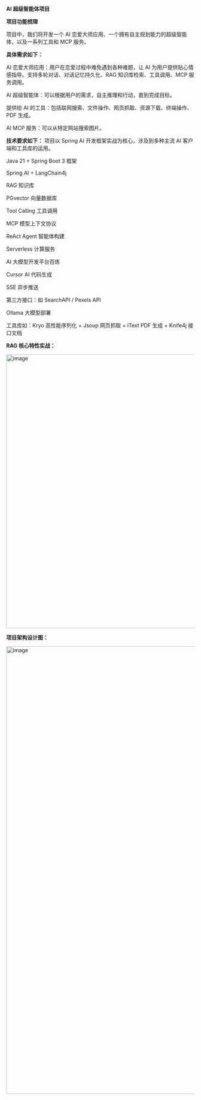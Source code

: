 **********AI 超级智能体项目**********



**项目功能梳理**

项目中，我们将开发一个 AI 恋爱大师应用、一个拥有自主规划能力的超级智能体，以及一系列工具和 MCP 服务。



**具体需求如下：**

AI 恋爱大师应用：用户在恋爱过程中难免遇到各种难题，让 AI 为用户提供贴心情感指导。支持多轮对话、对话记忆持久化、RAG 知识库检索、工具调用、MCP 服务调用。

AI 超级智能体：可以根据用户的需求，自主推理和行动，直到完成目标。

提供给 AI 的工具：包括联网搜索、文件操作、网页抓取、资源下载、终端操作、PDF 生成。

AI MCP 服务：可以从特定网站搜索图片。


**技术要求如下：**
项目以 Spring AI 开发框架实战为核心，涉及到多种主流 AI 客户端和工具库的运用。

Java 21 + Spring Boot 3 框架

Spring AI + LangChain4j

RAG 知识库

PGvector 向量数据库

Tool Calling 工具调用

MCP 模型上下文协议

ReAct Agent 智能体构建

Serverless 计算服务

AI 大模型开发平台百炼

Cursor AI 代码生成

SSE 异步推送

第三方接口：如 SearchAPI / Pexels API

Ollama 大模型部署

工具库如：Kryo 高性能序列化 + Jsoup 网页抓取 + iText PDF 生成 + Knife4j 接口文档



**RAG 核心特性实战：**

<img width="1294" height="731" alt="image" src="https://github.com/user-attachments/assets/3a9243cd-e8e2-47c5-974b-8cbad57d61a7" />

**项目架构设计图：**

<img width="1009" height="1195" alt="image" src="https://github.com/user-attachments/assets/6ff2a19d-c06c-4b84-a9a9-cacb0d532b88" />
